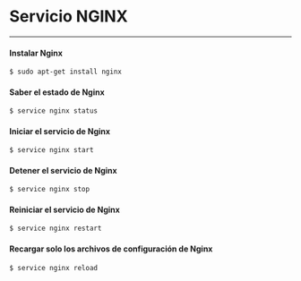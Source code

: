 # Servicio NGINX
---
#### Instalar Nginx
```sh
$ sudo apt-get install nginx
```

#### Saber el estado de Nginx
```sh
$ service nginx status
```
#### Iniciar el servicio de Nginx
```sh
$ service nginx start
```

#### Detener el servicio de Nginx
```sh
$ service nginx stop
```

#### Reiniciar el servicio de Nginx
```sh
$ service nginx restart
```

#### Recargar solo los archivos de configuración de Nginx
```sh
$ service nginx reload
```